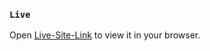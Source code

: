 

### `Live`

Open [Live-Site-Link](https://famous-sunburst-cfb863.netlify.app/) to view it in your browser.
